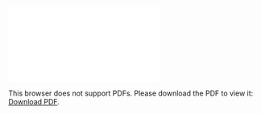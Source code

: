 <object data="christ-in-song/CIS1908pdfs/229.pdf" type="application/pdf" width="100%" height="1024px">
    <embed src="christ-in-song/CIS1908pdfs/229.pdf">
        <p>This browser does not support PDFs. Please download the PDF to view it: <a href="christ-in-song/CIS1908pdfs/229.pdf">Download PDF</a>.</p>
    </embed>
</object>

